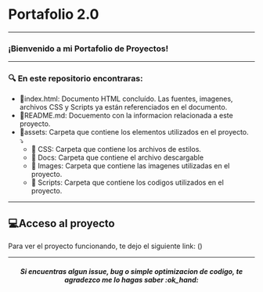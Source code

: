# Portafolio 2.0

---

### ¡Bienvenido a mi Portafolio de Proyectos!
---
 

### 🔍 En este repositorio encontraras:
* 📄index.html: Documento HTML concluído. Las fuentes, imagenes, archivos CSS y Scripts ya están referenciados en el documento.
* 📃README.md: Docuemento con la informacion relacionada a este proyecto.
* 📂assets: Carpeta que contiene los elementos utilizados en el proyecto.
   <br>    ⤵️<br>
   * 📁 CSS: Carpeta que contiene los archivos de estilos.
   * 📁 Docs: Carpeta que contiene el archivo descargable
   * 📁 Images: Carpeta que contiene las imagenes utilizadas en el proyecto.
   * 📁 Scripts: Carpeta que contiene los codigos utilizados en el proyecto.
---
## 💻Acceso al proyecto

Para ver el proyecto funcionando, te dejo el siguiente link: ()

---

<h5 align="center">
Si encuentras algun issue, bug o simple optimizacion de codigo, te agradezco me lo hagas saber :ok_hand: 
</h5>
  
